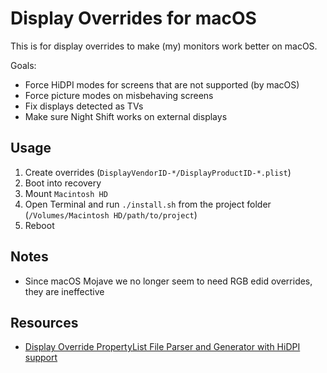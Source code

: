 # Display Overrides for macOS

This is for display overrides to make (my) monitors work better on macOS.

Goals:

- Force HiDPI modes for screens that are not supported (by macOS)
- Force picture modes on misbehaving screens
- Fix displays detected as TVs
- Make sure Night Shift works on external displays

## Usage

1. Create overrides (`DisplayVendorID-*/DisplayProductID-*.plist`)
2. Boot into recovery
3. Mount `Macintosh HD`
4. Open Terminal and run `./install.sh` from the project folder (`/Volumes/Macintosh HD/path/to/project`)
5. Reboot

## Notes

- Since macOS Mojave we no longer seem to need RGB edid overrides, they are ineffective

## Resources

- [Display Override PropertyList File Parser and Generator with HiDPI support](https://comsysto.github.io/Display-Override-PropertyList-File-Parser-and-Generator-with-HiDPI-Support-For-Scaled-Resolutions/)
